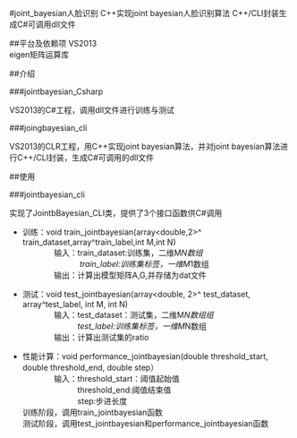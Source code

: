 #joint_bayesian人脸识别
		C++实现joint bayesian人脸识别算法
		C++/CLI封装生成C#可调用dll文件

##平台及依赖项
		VS2013      
		eigen矩阵运算库        

##介绍

###jointbayesian_Csharp

VS2013的C#工程，调用dll文件进行训练与测试

###joingbayesian_cli

VS2013的CLR工程，用C++实现joint bayesian算法，并对joint bayesian算法进行C++/CLI封装，生成C#可调用的dll文件



##使用

###jointbayesian_cli

实现了JointbBayesian_CLI类，提供了3个接口函数供C#调用<br>

* 训练：void train_jointbayesian(array<double,2>^ train_dataset,array<int>^train_label,int M,int N)<br>
　　　　输入：train_dataset:训练集，二维M*N数组<br>
　　　　　　　 train_label:训练集标签，一维M*1数组<br>
　　　　输出：计算出模型矩阵A,G,并存储为dat文件

* 测试：void test_jointbayesian(array<double, 2>^ test_dataset, array<int>^test_label, int M, int N)<br>
　　　　输入：test_dataset：测试集，二维M*N数组组<br>
　　　　　　　test_label:训练集标签，一维M*N数组<br>
　　　　输出：计算出测试集的ratio<br>
* 性能计算：void performance_jointbayesian(double threshold_start, double threshold_end, double step）<br>
　　　　输入：threshold_start：阈值起始值 <br>
　　　　　　　threshold_end:阈值结束值<br>
　　　　　　　step:步进长度<br>
训练阶段，调用train_jointbayesian函数<br>
测试阶段，调用test_jointbayesian和performance_jointbayesian函数<br>

